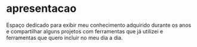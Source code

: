 # apresentacao
Espaço dedicado para exibir meu conhecimento adquirido durante os anos e compartilhar alguns projetos com ferramentas que já utilizei e ferramentas que quero incluir no meu dia a dia.

